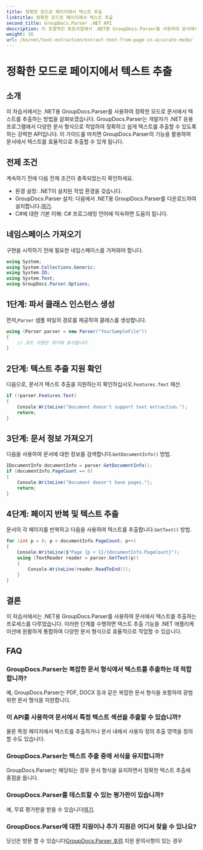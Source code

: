 ```yaml
---
title: 정확한 모드로 페이지에서 텍스트 추출
linktitle: 정확한 모드로 페이지에서 텍스트 추출
second_title: GroupDocs.Parser .NET API
description: 이 포괄적인 튜토리얼에서 .NET용 GroupDocs.Parser를 사용하여 문서에서 텍스트를 정확하게 추출하는 방법을 알아보세요.
weight: 16
url: /ko/net/text-extraction/extract-text-from-page-in-accurate-mode/
---
```


# 정확한 모드로 페이지에서 텍스트 추출

## 소개
이 자습서에서는 .NET용 GroupDocs.Parser를 사용하여 정확한 모드로 문서에서 텍스트를 추출하는 방법을 살펴보겠습니다. GroupDocs.Parser는 개발자가 .NET 응용 프로그램에서 다양한 문서 형식으로 작업하여 정확하고 쉽게 텍스트를 추출할 수 있도록 하는 강력한 API입니다. 이 가이드를 마치면 GroupDocs.Parser의 기능을 활용하여 문서에서 텍스트를 효율적으로 추출할 수 있게 됩니다.
## 전제 조건
계속하기 전에 다음 전제 조건이 충족되었는지 확인하세요.
- 환경 설정: .NET이 설치된 작업 환경을 갖습니다.
-  GroupDocs.Parser 설치: 다음에서 .NET용 GroupDocs.Parser를 다운로드하여 설치합니다.[여기](https://releases.groupdocs.com/parser/net/).
- C#에 대한 기본 이해: C# 프로그래밍 언어에 익숙하면 도움이 됩니다.
## 네임스페이스 가져오기
구현을 시작하기 전에 필요한 네임스페이스를 가져와야 합니다.
```csharp
using System;
using System.Collections.Generic;
using System.IO;
using System.Text;
using GroupDocs.Parser.Options;
```
## 1단계: 파서 클래스 인스턴스 생성
 먼저,`Parser` 샘플 파일의 경로를 제공하여 클래스를 생성합니다.
```csharp
using (Parser parser = new Parser("YourSampleFile"))
{
    // 코드 구현은 여기에 표시됩니다.
}
```
## 2단계: 텍스트 추출 지원 확인
 다음으로, 문서가 텍스트 추출을 지원하는지 확인하십시오.`Features.Text` 재산.
```csharp
if (!parser.Features.Text)
{
    Console.WriteLine("Document doesn't support text extraction.");
    return;
}
```
## 3단계: 문서 정보 가져오기
 다음을 사용하여 문서에 대한 정보를 검색합니다.`GetDocumentInfo()` 방법.
```csharp
IDocumentInfo documentInfo = parser.GetDocumentInfo();
if (documentInfo.PageCount == 0)
{
    Console.WriteLine("Document doesn't have pages.");
    return;
}
```
## 4단계: 페이지 반복 및 텍스트 추출
 문서의 각 페이지를 반복하고 다음을 사용하여 텍스트를 추출합니다.`GetText()` 방법.
```csharp
for (int p = 0; p < documentInfo.PageCount; p++)
{
    Console.WriteLine($"Page {p + 1}/{documentInfo.PageCount}");
    using (TextReader reader = parser.GetText(p))
    {
        Console.WriteLine(reader.ReadToEnd());
    }
}
```
## 결론
이 자습서에서는 .NET용 GroupDocs.Parser를 사용하여 문서에서 텍스트를 추출하는 프로세스를 다루었습니다. 이러한 단계를 수행하면 텍스트 추출 기능을 .NET 애플리케이션에 원활하게 통합하여 다양한 문서 형식으로 효율적으로 작업할 수 있습니다.

## FAQ
### GroupDocs.Parser는 복잡한 문서 형식에서 텍스트를 추출하는 데 적합합니까?
예, GroupDocs.Parser는 PDF, DOCX 등과 같은 복잡한 문서 형식을 포함하여 광범위한 문서 형식을 지원합니다.
### 이 API를 사용하여 문서에서 특정 텍스트 섹션을 추출할 수 있습니까?
물론 특정 페이지에서 텍스트를 추출하거나 문서 내에서 사용자 정의 추출 영역을 정의할 수도 있습니다.
### GroupDocs.Parser는 텍스트 추출 중에 서식을 유지합니까?
GroupDocs.Parser는 해당되는 경우 문서 형식을 유지하면서 정확한 텍스트 추출에 중점을 둡니다.
### GroupDocs.Parser를 테스트할 수 있는 평가판이 있습니까?
 예, 무료 평가판을 받을 수 있습니다[여기](https://releases.groupdocs.com/).
### GroupDocs.Parser에 대한 지원이나 추가 지원은 어디서 찾을 수 있나요?
 당신은 방문 할 수 있습니다[GroupDocs.Parser 포럼](https://forum.groupdocs.com/c/parser/17) 지원 문의사항이 있는 경우